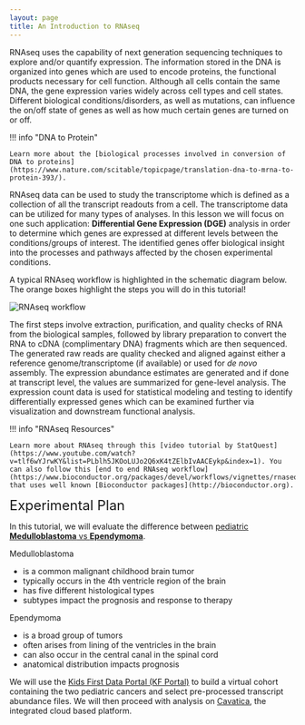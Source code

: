 ```yaml
---
layout: page
title: An Introduction to RNAseq
---
```


RNAseq uses the capability of next generation sequencing techniques to explore and/or quantify expression. The information stored in the DNA is organized into genes which are used to encode proteins, the functional products necessary for cell function. Although all cells contain the same DNA, the gene expression varies widely across cell types and cell states. Different biological conditions/disorders, as well as mutations, can influence the on/off state of genes as well as how much certain genes are turned on or off.

!!! info "DNA to Protein"

    Learn more about the [biological processes involved in conversion of DNA to proteins](https://www.nature.com/scitable/topicpage/translation-dna-to-mrna-to-protein-393/).

RNAseq data can be used to study the transcriptome which is defined as a collection of all the transcript readouts from a cell. The transcriptome data can be utilized for many types of analyses. In this lesson we will focus on one such application: **Differential Gene Expression (DGE)** analysis in order to determine which genes are expressed at different levels between the conditions/groups of interest. The identified genes offer biological insight into the processes and pathways affected by the chosen experimental conditions.

A typical RNAseq workflow is highlighted in the schematic diagram below. The orange boxes highlight the steps you will do in this tutorial!

![RNAseq workflow](../rna-seq-images/rna-seq-workflow.jpeg "RNAseq workflow")

The first steps involve extraction, purification, and quality checks of RNA from the biological samples, followed by library preparation to convert the RNA to cDNA (complimentary DNA) fragments which are then sequenced.
The generated raw reads are quality checked and aligned against either a reference genome/transcriptome (if available) or used for *de novo* assembly. The expression abundance estimates are generated and if done at transcript level, the values are summarized for gene-level analysis. The expression count data is used for statistical modeling and testing to identify differentially expressed genes which can be examined further via visualization and downstream functional analysis.

!!! info "RNAseq Resources"

    Learn more about RNAseq through this [video tutorial by StatQuest](https://www.youtube.com/watch?v=tlf6wYJrwKY&list=PLblh5JKOoLUJo2Q6xK4tZElbIvAACEykp&index=1). You can also follow this [end to end RNAseq workflow](https://www.bioconductor.org/packages/devel/workflows/vignettes/rnaseqGene/inst/doc/rnaseqGene.html) that uses well known [Bioconductor packages](http://bioconductor.org).

<span style="font-size:24px;">Experimental Plan

In this tutorial, we will evaluate the difference between [pediatric **Medulloblastoma** vs **Ependymoma**](https://www.ncbi.nlm.nih.gov/pmc/articles/PMC2719002/).

Medulloblastoma

* is a common malignant childhood brain tumor
* typically occurs in the 4th ventricle region of the brain
* has five different histological types
* subtypes impact the prognosis and response to therapy

Ependymoma

* is a broad group of tumors
* often arises from lining of the ventricles in the brain
* can also occur in the central canal in the spinal cord
* anatomical distribution impacts prognosis

We will use the [Kids First Data Portal (KF Portal)](https://kidsfirstdrc.org) to build a virtual cohort containing the two pediatric cancers and select pre-processed transcript abundance files. We will then proceed with analysis on [Cavatica](https://cavatica.sbgenomics.com), the integrated cloud based platform.
